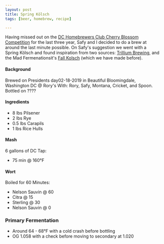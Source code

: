 ```yaml
---
layout: post
title: Spring Kölsch
tags: [beer, homebrew, recipe]

---
```


Having missed out on the [DC Homebrewers Club Cherry Blossom Competition](http://www.dchbcompetition.com/) for the last three year, Safy and I decided to do a brew at around the last minute possible.  On Safy's suggestion we went with a Spring Kölsch and found inspiration from two sources: [Trillium Brewing](https://www.trilliumbrewing.com/trillium-sprang-kolsch-inspired-ale/), and the Mad Fermenationsit's [Fall Kolsch](https://www.themadfermentationist.com/2010/09/fall-kolsch-recipe.html) (which we have made before).


#### Background
Brewed on Presidents day02-18-2019 in Beautiful Bloomingdale, Washington DC @ Rory's
With: Rory, Safy, Montana, Cricket, and Spoon. Bottled on ????


#### Ingredients
- 8 lbs Pilsener
- 2 lbs Rye
- 0.5 lbs Carapils
- 1 lbs Rice Hulls

#### Mash
6 gallons of DC Tap:
- 75 min @ 160°F

#### Wort       
Boiled for 60 Minutes:
- Nelson Sauvin @ 60
- Citra @ 15
- Sterling  @ 30
- Nelson Sauvin @ 0

### Primary Fermentation
- Around 64 - 68°F with a cold crash before bottling
- OG 1.058 with a check before moving to secondary at 1.020



